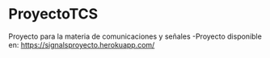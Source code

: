 # ProyectoTCS
Proyecto para la materia de comunicaciones y señales
-Proyecto disponible en: https://signalsproyecto.herokuapp.com/
